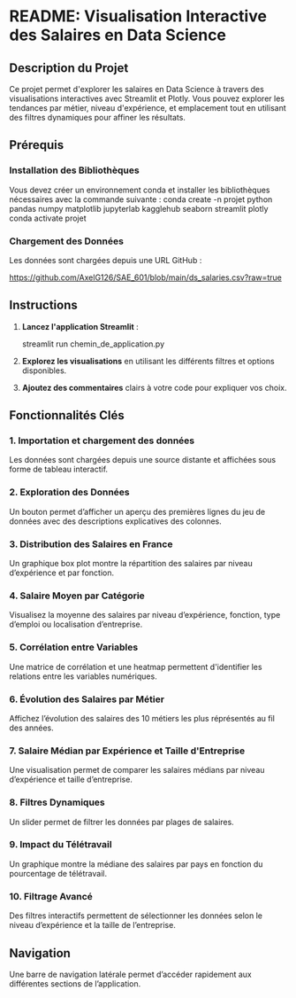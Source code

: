 # README: Visualisation Interactive des Salaires en Data Science

## Description du Projet
Ce projet permet d'explorer les salaires en Data Science à travers des visualisations interactives avec Streamlit et Plotly. Vous pouvez explorer les tendances par métier, niveau d'expérience, et emplacement tout en utilisant des filtres dynamiques pour affiner les résultats.

## Prérequis

### Installation des Bibliothèques
Vous devez créer un environnement conda et installer les bibliothèques nécessaires avec la commande suivante :
conda create -n projet python pandas numpy matplotlib jupyterlab kagglehub seaborn streamlit plotly
conda activate projet


### Chargement des Données
Les données sont chargées depuis une URL GitHub :

https://github.com/AxelG126/SAE_601/blob/main/ds_salaries.csv?raw=true


## Instructions
1. **Lancez l'application Streamlit** :

    streamlit run chemin_de_application.py

2. **Explorez les visualisations** en utilisant les différents filtres et options disponibles.
3. **Ajoutez des commentaires** clairs à votre code pour expliquer vos choix.

## Fonctionnalités Clés

### 1. Importation et chargement des données
Les données sont chargées depuis une source distante et affichées sous forme de tableau interactif.

### 2. Exploration des Données
Un bouton permet d’afficher un aperçu des premières lignes du jeu de données avec des descriptions explicatives des colonnes.

### 3. Distribution des Salaires en France
Un graphique box plot montre la répartition des salaires par niveau d’expérience et par fonction.

### 4. Salaire Moyen par Catégorie
Visualisez la moyenne des salaires par niveau d’expérience, fonction, type d’emploi ou localisation d’entreprise.

### 5. Corrélation entre Variables
Une matrice de corrélation et une heatmap permettent d'identifier les relations entre les variables numériques.

### 6. Évolution des Salaires par Métier
Affichez l’évolution des salaires des 10 métiers les plus réprésentés au fil des années.

### 7. Salaire Médian par Expérience et Taille d'Entreprise
Une visualisation permet de comparer les salaires médians par niveau d’expérience et taille d’entreprise.

### 8. Filtres Dynamiques
Un slider permet de filtrer les données par plages de salaires.

### 9. Impact du Télétravail
Un graphique montre la médiane des salaires par pays en fonction du pourcentage de télétravail.

### 10. Filtrage Avancé
Des filtres interactifs permettent de sélectionner les données selon le niveau d’expérience et la taille de l’entreprise.

## Navigation
Une barre de navigation latérale permet d’accéder rapidement aux différentes sections de l’application.
